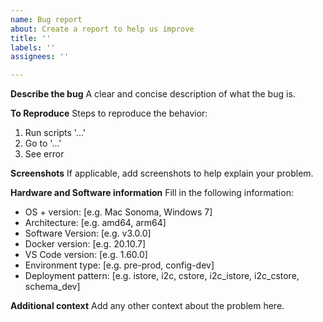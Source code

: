 ```yaml
---
name: Bug report
about: Create a report to help us improve
title: ''
labels: ''
assignees: ''

---
```


**Describe the bug**
A clear and concise description of what the bug is.

**To Reproduce**
Steps to reproduce the behavior:

1. Run scripts '...'
2. Go to '...'
3. See error

**Screenshots**
If applicable, add screenshots to help explain your problem.

**Hardware and Software information**
Fill in the following information:

- OS + version: [e.g. Mac Sonoma, Windows 7]
- Architecture: [e.g. amd64, arm64]
- Software Version: [e.g. v3.0.0]
- Docker version: [e.g. 20.10.7]
- VS Code version: [e.g. 1.60.0]
- Environment type: [e.g. pre-prod, config-dev]
- Deployment pattern: [e.g. istore, i2c, cstore, i2c_istore, i2c_cstore, schema_dev]

**Additional context**
Add any other context about the problem here.
